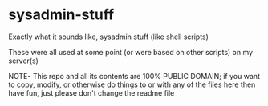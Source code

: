 # sysadmin-stuff
Exactly what it sounds like, sysadmin stuff (like shell scripts)

These were all used at some point (or were based on other scripts) on my server(s)

NOTE- This repo and all its contents are 100% PUBLIC DOMAIN; if you want to copy, modify, or otherwise do things to or with any of the files here then have fun, just please don't change the readme file
